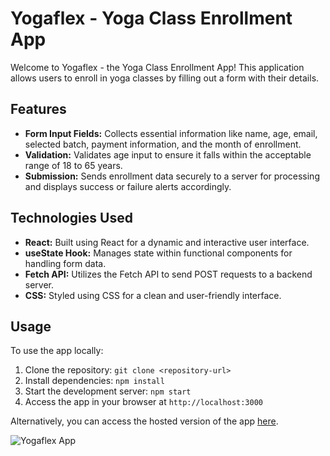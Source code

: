 # Yogaflex - Yoga Class Enrollment App

Welcome to Yogaflex - the Yoga Class Enrollment App! This application allows users to enroll in yoga classes by filling out a form with their details.

## Features

- **Form Input Fields:** Collects essential information like name, age, email, selected batch, payment information, and the month of enrollment.
- **Validation:** Validates age input to ensure it falls within the acceptable range of 18 to 65 years.
- **Submission:** Sends enrollment data securely to a server for processing and displays success or failure alerts accordingly.

## Technologies Used

- **React:** Built using React for a dynamic and interactive user interface.
- **useState Hook:** Manages state within functional components for handling form data.
- **Fetch API:** Utilizes the Fetch API to send POST requests to a backend server.
- **CSS:** Styled using CSS for a clean and user-friendly interface.

## Usage

To use the app locally:

1. Clone the repository: `git clone <repository-url>`
2. Install dependencies: `npm install`
3. Start the development server: `npm start`
4. Access the app in your browser at `http://localhost:3000`

Alternatively, you can access the hosted version of the app [here](https://yogaflex.netlify.app/).

![Yogaflex App]("https://i.ibb.co/JKnYmx6/Screenshot-2023-12-19-at-4-34-55-PM.png")
